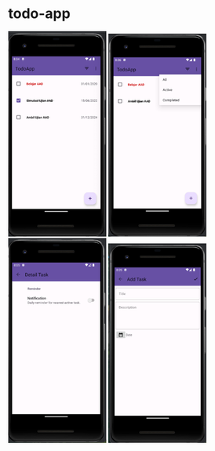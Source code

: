 # todo-app

<img src="https://github.com/kareem96/todo-app/blob/master/screenshots/home.png" width="200"/> <img src="https://github.com/kareem96/todo-app/blob/master/screenshots/img.png" width="200"/> <img src="https://github.com/kareem96/todo-app/blob/master/screenshots/settings.png" width="200"/> <img src="https://github.com/kareem96/todo-app/blob/master/screenshots/addTask.png" width="200"/>
